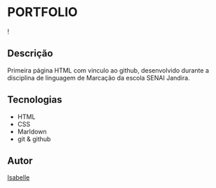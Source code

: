# PORTFOLIO

! [](./preview.png)

## Descrição
Primeira página HTML com vinculo ao github, desenvolvido durante a disciplina de 
linguagem de Marcação da escola SENAI Jandira.

## Tecnologias
* HTML
* CSS
* Marldown
* git
& github

## Autor
[Isabelle](https://www.linkedin.com/in/IsabelleAbreuu)